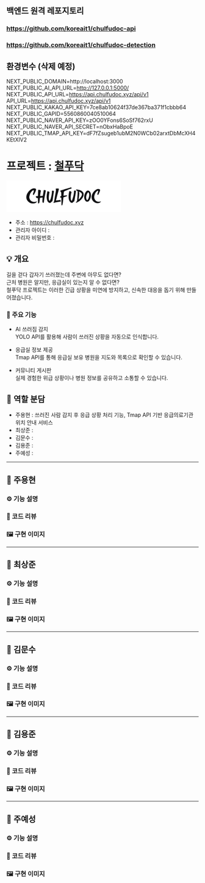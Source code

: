 ## 백엔드 원격 레포지토리
### https://github.com/koreait1/chulfudoc-api
### https://github.com/koreait1/chulfudoc-detection

## 환경변수 (삭제 예정)
NEXT_PUBLIC_DOMAIN=http://localhost:3000
NEXT_PUBLIC_AI_API_URL=http://127.0.0.1:5000/
NEXT_PUBLIC_API_URL=https://api.chulfudoc.xyz/api/v1
API_URL=https://api.chulfudoc.xyz/api/v1
NEXT_PUBLIC_KAKAO_API_KEY=7ce8ab10624f37de367ba371f1cbbb64
NEXT_PUBLIC_GAPID=5560860040510064
NEXT_PUBLIC_NAVER_API_KEY=zOO0YFons6SoSf762rxU
NEXT_PUBLIC_NAVER_API_SECRET=nObxHaBpoE
NEXT_PUBLIC_TMAP_API_KEY=dF7fZsugeb1ubM2N0WCb02arxtDbMcXH4KEtXlV2

# 프로젝트 : [철푸닥](https://chulfudoc.xyz)
<a href="https://chulfudoc.xyz">
  <img src="https://raw.githubusercontent.com/koreait1/chulfudoc-front/master/img/resources/logo.png" alt="철푸닥" width="300"/>
</a><br />

- 주소 : https://chulfudoc.xyz
- 관리자 아이디 : 
- 관리자 비밀번호 : 

## 💡 개요
길을 걷다 갑자기 쓰러졌는데 주변에 아무도 없다면?<br />
근처 병원은 알지만, 응급실이 있는지 알 수 없다면?<br />
철푸닥 프로젝트는 이러한 긴급 상황을 미연에 방지하고, 신속한 대응을 돕기 위해 만들어졌습니다.<br />

### 🔹 주요 기능
- AI 쓰러짐 감지<br />
YOLO API를 활용해 사람이 쓰러진 상황을 자동으로 인식합니다.<br />

- 응급실 정보 제공<br />
Tmap API를 통해 응급실 보유 병원을 지도와 목록으로 확인할 수 있습니다.<br />

- 커뮤니티 게시판<br />
실제 경험한 위급 상황이나 병원 정보를 공유하고 소통할 수 있습니다.
## 👥 역할 분담
- 주용현 : 쓰러진 사람 감지 후 응급 상황 처리 기능, Tmap API 기반 응급의료기관 위치 안내 서비스
- 최상준 : 
- 김문수 : 
- 김용준 : 
- 주예성 : 
---
## 👤 주용현

### ⚙️ 기능 설명

### 📝 코드 리뷰

### 🖼️ 구현 이미지
---
## 👤 최상준

### ⚙️ 기능 설명

### 📝 코드 리뷰

### 🖼️ 구현 이미지
---
## 👤 김문수

### ⚙️ 기능 설명

### 📝 코드 리뷰

### 🖼️ 구현 이미지
---
## 👤 김용준

### ⚙️ 기능 설명

### 📝 코드 리뷰

### 🖼️ 구현 이미지
---
## 👤 주예성

### ⚙️ 기능 설명

### 📝 코드 리뷰

### 🖼️ 구현 이미지
